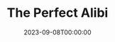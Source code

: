 ---
title: The Perfect Alibi
date: 2023-09-08T00:00:00
opening_date: 1931-01-13
closing_date:
layout: productions
program:
Theatre: Theatre Jacksonville
cast:
- Burton Barrs: Edward Pontifex Carter
- Carl Cesery: Jimmy Ludgrove
- Charleston Kennedy: Thomas Adams
- Eugene LeaMond: Edward Laverick
- Olive Rosenquist: Susan Cunningham
- Sara Clark: Jane West
- Isaac Peiser: Richard Mallet
- John H. Spence: Arthur Ludgrove
- Major Fothergill: Fred G. Pumpelly
- '''Sergeant'' Joseph Mallet': Vernon L. Borum
- Mrs. Fulverton-Fane: Zide F. Broward
crew:
- Director: Frank F. Kells
- Props:
  - Fay Beckett
  - Marguerite Chiasson
---